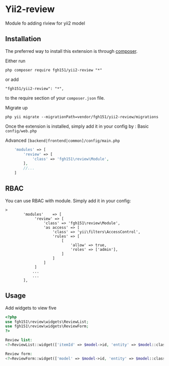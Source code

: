 Yii2-review
==========
Module fo adding riview for yii2 model

Installation
------------

The preferred way to install this extension is through [composer](http://getcomposer.org/download/).

Either run

```
php composer require fgh151/yii2-review "*"
```

or add

```
"fgh151/yii2-review": "*",
```

to the require section of your `composer.json` file.

Migrate up

```
php yii migrate --migrationPath=vendor/fgh151/yii2-review/migrations
```

Once the extension is installed, simply add it in your config by  :
Basic ```config/web.php```

Advanced ```[backend|frontend|common]/config/main.php```

```php
    'modules' => [
        'review' => [
            'class' => 'fgh151\review\Module',
        ],
        //...
    ]
```

RBAC
----

You can use RBAC with module. Simply add it in your config:

```
>
        'modules'    => [
             'review' => [
                 'class' => 'fgh151\review\Module',
                 'as access' => [
                     'class' => 'yii\filters\AccessControl',
                     'rules' => [
                         [
                             'allow' => true,
                             'roles' => ['admin'],
                         ]
                     ]
                 ]
             ]
            ...
            ...
        ],
```

Usage
-----
Add widgets to view five

```php
<?php
use fgh151\review\widgets\ReviewList;
use fgh151\review\widgets\ReviewForm;
?>

Review list:
<?=ReviewList::widget(['itemId' => $model->id, 'entity' => $model::className()]);?>

Review form:
<?=ReviewForm::widget(['model' => $model->id, 'entity' => $model::className()]);?>
```
